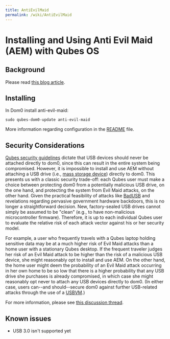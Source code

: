 ```yaml
---
title: AntiEvilMaid
permalink: /wiki/AntiEvilMaid
---
```


Installing and Using Anti Evil Maid (AEM) with Qubes OS
=======================================================

Background
----------

Please read [​this blog article](http://theinvisiblethings.blogspot.com/2011/09/anti-evil-maid.html).

Installing
----------

In Dom0 install anti-evil-maid:

``` {.wiki}
sudo qubes-dom0-update anti-evil-maid
```

More information regarding configuration in the [​README](http://git.qubes-os.org/?p=joanna/antievilmaid.git;a=blob_plain;f=README;hb=HEAD) file.

Security Considerations
-----------------------

[Qubes security guidelines](/wiki/SecurityGuidelines) dictate that USB devices should never be attached directly to dom0, since this can result in the entire system being compromised. However, it is impossible to install and use AEM without attaching a USB drive (i.e., [​mass storage device](https://en.wikipedia.org/wiki/USB_mass_storage_device_class)) directly to dom0. This presents us with a classic security trade-off: each Qubes user must make a choice between protecting dom0 from a potentially malicious USB drive, on the one hand, and protecting the system from Evil Maid attacks, on the other hand. Given the practical feasibility of attacks like [​BadUSB](https://srlabs.de/badusb/) and revelations regarding pervasive government hardware backdoors, this is no longer a straightforward decision. New, factory-sealed USB drives cannot simply be assumed to be "clean" (e.g., to have non-malicious microcontroller firmware). Therefore, it is up to each individual Qubes user to evaluate the relative risk of each attack vector against his or her security model.

For example, a user who frequently travels with a Qubes laptop holding sensitive data may be at a much higher risk of Evil Maid attacks than a home user with a stationary Qubes desktop. If the frequent traveler judges her risk of an Evil Maid attack to be higher than the risk of a malicious USB device, she might reasonably opt to install and use AEM. On the other hand, the home user might deem the probability of an Evil Maid attack occurring in her own home to be so low that there is a higher probability that any USB drive she purchases is already compromised, in which case she might reasonably opt never to attach any USB devices directly to dom0. (In either case, users can--and should--secure dom0 against further USB-related attacks through the use of a [USBVM](/wiki/SecurityGuidelines#CreatingandUsingaUSBVM).)

For more information, please see [​this discussion thread](https://groups.google.com/d/msg/qubes-devel/EBc4to5IBdg/n1hfsHSfbqsJ).

Known issues
------------

-   USB 3.0 isn't supported yet

